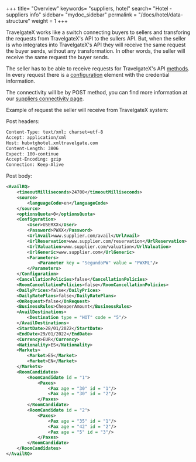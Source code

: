 +++
title= "Overview"
keywords= "suppliers, hotel"
search= "Hotel - suppliers info"
sidebar= "mydoc_sidebar"
permalink = "/docs/hotel/data-structure"
weight = 1
+++

TravelgateX works like a switch connecting buyers to sellers and transforing the requests from TravelgateX's API to the sullers API. But, when the seller is who integrates into TravelgateX's API they will receive the same request the buyer sends, without any transformation. In other words, the seller will receive the same request the buyer sends.

The seller has to be able to receive requests for TravelgateX's API [methods](https://docs.travelgatex.com/legacy/hotel/methods/messages/). In every request there is a [configuration](/legacy/hotel/how-to-guides/suppliers/configuration/) element with the credential information.

The connectivity will be by POST method, you can find more information at our [suppliers connectivity page](/legacy/hotel/how-to-guides/suppliers/connectivity/).

Example of request the seller will receive from TravelgateX system:

Post headers:

~~~xml
Content-Type: text/xml; charset=utf-8
Accept: application/xml
Host: hubxtghotel.xmltravelgate.com
Content-Length: 3806
Expect: 100-continue
Accept-Encoding: gzip
Connection: Keep-Alive
~~~
Post body:
~~~xml
<AvailRQ>
    <timeoutMilliseconds>24700</timeoutMilliseconds>
    <source>
        <languageCode>en</languageCode>
    </source>
    <optionsQuota>0</optionsQuota>
    <Configuration>
        <User>USERXX</User>
        <Password>PWXX</Password>
        <UrlAvail>www.supplier.com/avail</UrlAvail>
        <UrlReservation>www.supplier.com/reservation</UrlReservation>
        <UrlValuation>www.supplier.com/valuation</UrlValuation>
        <UrlGeneric>www.supplier.com</UrlGeneric>
        <Parameters>
            <Parameter key = "SegundoPW" value = "PWXML"/>
        </Parameters>
    </Configuration>
    <CancellationPolicies>false</CancellationPolicies>
    <RoomCancellationPolicies>false</RoomCancellationPolicies>
    <DailyPrices>false</DailyPrices>
    <DailyRatePlans>false</DailyRatePlans>
    <OnRequest>false</OnRequest>
    <BusinessRules>CheaperAmount</BusinessRules>
    <AvailDestinations>
        <Destination type = "HOT" code = "5"/>
    </AvailDestinations>
    <StartDate>28/01/2022</StartDate>
    <EndDate>29/01/2022</EndDate>
    <Currency>EUR</Currency>
    <Nationality>ES</Nationality>
    <Markets>
        <Market>ES</Market>
        <Market>EN</Market>
    </Markets>
    <RoomCandidates>
        <RoomCandidate id = "1">
            <Paxes>
                <Pax age = "30" id = "1"/>
                <Pax age = "30" id = "2"/>
            </Paxes>
        </RoomCandidate>
        <RoomCandidate id = "2">
            <Paxes>
                <Pax age = "35" id = "1"/>
                <Pax age = "42" id = "2"/>
                <Pax age = "5" id = "3"/>
            </Paxes>
        </RoomCandidate>
    </RoomCandidates>
</AvailRQ>

~~~
